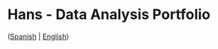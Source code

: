 # Hans - Data Analysis Portfolio 
([Spanish](https://github.com/HansAllTech/Hans_Data_Analysis_Portfolio/blob/main/Proyectos.md#tabla-de-contenido-es--en) | [English](https://github.com/HansAllTech/Hans_Data_Analysis_Portfolio/blob/main/Projects.md#table-of-content-es--en))                    
                                                        
                                                                                                                                                                                              
                                                         
                                                                    
                                      
                         
                        
             
    
            
       
   
 
 
 
